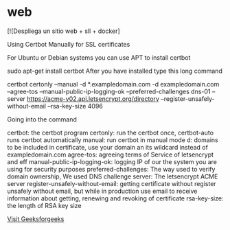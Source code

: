 # web

[![Despliega un sitio web + sll + docker]



Using Certbot Manually for SSL certificates

For Ubuntu or Debian systems you can use APT to install certbot

sudo apt-get install certbot
After you have installed type this long command

certbot certonly –manual -d *.exampledomain.com -d exampledomain.com –agree-tos –manual-public-ip-logging-ok –preferred-challenges dns-01 –server https://acme-v02.api.letsencrypt.org/directory –register-unsafely-without-email –rsa-key-size 4096

Going into the command 

certbot: the certbot program
certonly: run the certbot once, certbot-auto runs certbot automatically
manual: run certbot in manual mode
d: domains to be included in certificate, use your domain an its wildcard instead of exampledomain.com
agree-tos: agreeing terms of Service of letsencrypt and eff
manual-public-ip-logging-ok: logging IP of our the system you are using for security purposes
preferred-challenges: The way used to verify domain ownership, We used DNS challenge
server: The letsencrypt ACME server
register-unsafely-without-email: getting certificate without register unsafely without email, but while in production use email to receive information about getting, renewing and revoking of certificate
rsa-key-size: the length of RSA key size

<a href="https://www.geeksforgeeks.org/using-certbot-manually-for-ssl-certificates/">Visit Geeksforgeeks</a>
